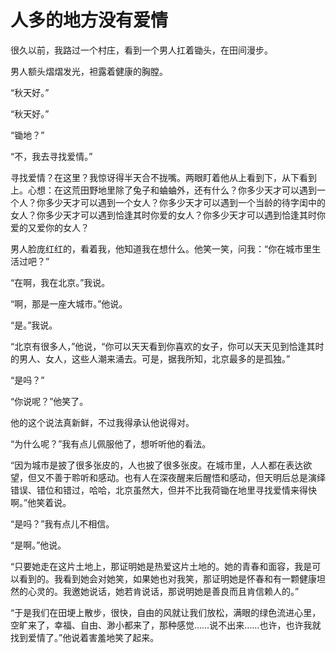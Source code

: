 # 人多的地方没有爱情

很久以前，我路过一个村庄，看到一个男人扛着锄头，在田间漫步。

男人额头熠熠发光，袒露着健康的胸膛。

“秋天好。”

“秋天好。”

“锄地？”

“不，我去寻找爱情。”

寻找爱情？在这里？我惊讶得半天合不拢嘴。两眼盯着他从上看到下，从下看到上。心想：在这荒田野地里除了兔子和蛐蛐外，还有什么？你多少天才可以遇到一个人？你多少天才可以遇到一个女人？你多少天才可以遇到一个当龄的待字闺中的女人？你多少天才可以遇到恰逢其时你爱的女人？你多少天才可以遇到恰逢其时你爱的又爱你的女人？

男人脸庞红红的，看着我，他知道我在想什么。他笑一笑，问我：“你在城市里生活过吧？”

“在啊，我在北京。”我说。

“啊，那是一座大城市。”他说。

“是。”我说。

“北京有很多人，”他说，“你可以天天看到你喜欢的女子，你可以天天见到恰逢其时的男人、女人，这些人潮来涌去。可是，据我所知，北京最多的是孤独。”

“是吗？”

“你说呢？”他笑了。

他的这个说法真新鲜，不过我得承认他说得对。

“为什么呢？”我有点儿佩服他了，想听听他的看法。

“因为城市是披了很多张皮的，人也披了很多张皮。在城市里，人人都在表达欲望，但又不善于聆听和感动。也有人在深夜醒来后醒悟和感动，但天明后总是演绎错误、错位和错过，哈哈，北京虽然大，但并不比我荷锄在地里寻找爱情来得快啊。”他笑着说。

“是吗？”我有点儿不相信。

“是啊。”他说。

“只要她走在这片土地上，那证明她是热爱这片土地的。她的青春和面容，我是可以看到的。我看到她会对她笑，如果她也对我笑，那证明她是怀春和有一颗健康坦然的心灵的。我邀她说话，她若肯说话，那说明她是善良而且肯信赖人的。”

“于是我们在田埂上散步，很快，自由的风就让我们放松，满眼的绿色流进心里，空旷来了，幸福、自由、渺小都来了，那种感觉……说不出来……也许，也许我就找到爱情了。”他说着害羞地笑了起来。